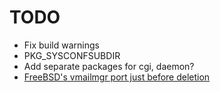 # TODO

- Fix build warnings
- PKG_SYSCONFSUBDIR
- Add separate packages for cgi, daemon?
- [FreeBSD's vmailmgr port just before deletion](https://github.com/freebsd/freebsd-ports/tree/635ccfbf59522ddd44cd9283b321e2d9b3bc9876/mail/vmailmgr)
